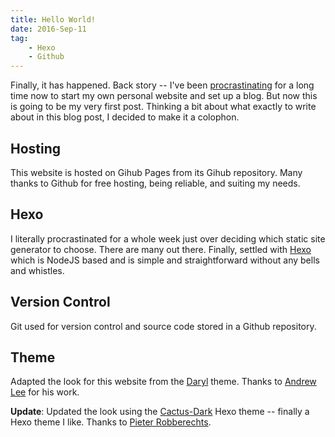 ```yaml
---
title: Hello World!
date: 2016-Sep-11
tag: 
	- Hexo
	- Github
---
```

Finally, it has happened. Back story -- I've been [procrastinating](http://waitbutwhy.com/2013/10/why-procrastinators-procrastinate.html) for a long time now to start my own personal website and set up a blog. But now this is going to be my very first post. Thinking a bit about what exactly to write about in this blog post, I decided to make it a colophon. 

## Hosting
This website is hosted on Gihub Pages from its Gihub repository. Many thanks to Github for free hosting, being reliable, and suiting my needs.

## Hexo
I literally procrastinated for a whole week just over deciding which static site generator to choose. There are many out there. Finally, settled with [Hexo](https://www.hexo.io) which is NodeJS based and is simple and straightforward without any bells and whistles.

## Version Control
Git used for version control and source code stored in a Github repository.

## Theme
Adapted the look for this website from the [Daryl](https://github.com/andrewcodes/daryl) theme. Thanks to [Andrew Lee](https://github.com/andrewcodes) for his work.

**Update**: Updated the look using the [Cactus-Dark](https://probberechts.github.io/cactus-dark/) Hexo theme -- finally a Hexo theme I like. Thanks to [Pieter Robberechts](https://github.com/probberechts).
